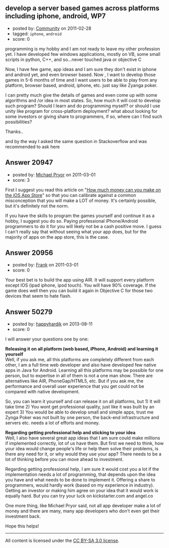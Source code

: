 ## develop a server based games across platforms including iphone, android, WP7

- posted by: [Community](https://stackexchange.com/users/-1/-1-community) on 2011-02-28
- tagged: `iphone`, `android`
- score: 0

programming is my hobby and I am not ready to leave my other profession yet. I have developed few windows applications, mostly on VB, some small scripts in python, C++, and so...never touched java or objective C

Now, I have few game, app ideas and I am sure they don't exist in iphone and android yet, and even browser based. Now , I want to develop those games in 5-6 months of time and I want users to be able to play from any platform, browser based, android, iphone, etc. just say like Zyanga poker. 

I can pretty much give the details of games and even come up with some algorithms and /or idea in most states. So, how much it will cost to develop such program? Should I learn and do programming myself? or should I use unity like program for cross-platform deployment? what about looking for some investors or giving share to programmers, if so, where can I find such possibilities?

Thanks..


and by the way I asked the same question in Stackoverflow and was recommended to ask here


## Answer 20947

- posted by: [Michael Pryor](https://stackexchange.com/users/-1/130-michael-pryor) on 2011-03-01
- score: 3

<p>First I suggest you read this article on "<a href="http://blog.riverofnewsapp.com/2010/10/how-much-money-can-you-make-on-app.html" rel="nofollow">How much money can you make on the iOS App Store</a>" so that you can calibrate against a common misconception that you will make a LOT of money.  It's certainly possible, but it's definitely not the norm.</p>

<p>If you have the skills to program the games yourself and continue it as a hobby, I suggest you do so.  Paying professional iPhone/Android programmers to do it for you will likely not be a cash positive move. I guess I can't really say that without seeing what your app does, but for the majority of apps on the app store, this is the case.</p>



## Answer 20956

- posted by: [Frank](https://stackexchange.com/users/-1/4858-frank) on 2011-03-01
- score: 0

Your best bet is to build the app using AIR.  It will support every platform except IOS (ipad iphone, ipod touch).  You will have 90% coverage.  If the game does well then you can build it again in Objective C for those two devices that seem to hate flash.




## Answer 50279

- posted by: [happyhardik](https://stackexchange.com/users/-1/27374-happyhardik) on 2013-08-11
- score: 0

I will answer your questions one by one: 

**Releasing it on all platform (web based, iPhone, Android) and learning it yourself**  
Well, if you ask me, all this platforms are completely different from each other, I am a full time web developer and also have developed few native apps in Java for Android. Learning all this platforms may be possible for one person, but to expertise in all of them is not a one man show. There are alternatives like AIR, PhoneGap/HTML5, etc. But if you ask me, the performance and overall user experience that you get could not be compared with native development. 

So, you can learn it yourself and can release it on all platforms, but 1) It will take time 2) You wont get professional quality, just like it was built by an expert 3) You would be able to develop small and simple apps, trust me Zynga Poker was not built by one person, the back-end infrastructure and servers etc. needs a lot of efforts and money.

**Regarding getting professional help and sticking to your idea**  
Well, I also have several great app ideas that I am sure could make millions if implemented correctly, lot of us have them. But first we need to think, how your idea would change people's life or help them solve their problems, is there any need for it, or why would they use your app? There needs to be a lot of thinking before you can move ahead to investment. 

Regarding getting professional help, I am sure it would cost you a lot if the implementation needs a lot of programming, that depends upon the idea you have and what needs to be done to implement it. Offering a share to programmers, would hardly work (based on my experience in industry). Getting an investor or making him agree on your idea that it would work is equally hard. But you can try your luck on kickstarter.com and angel.co

One more thing, like Michael Pryor said, not all app developer make a lot of money and there are many, many app developers who don't even get their investment back.

Hope this helps!



---

All content is licensed under the [CC BY-SA 3.0 license](https://creativecommons.org/licenses/by-sa/3.0/).
